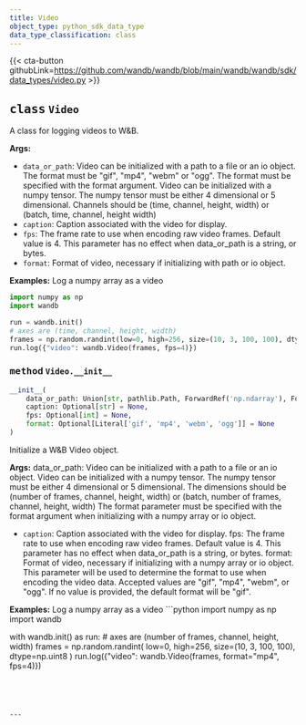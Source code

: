 ```yaml
---
title: Video
object_type: python_sdk_data_type
data_type_classification: class
---
```


{{< cta-button githubLink=https://github.com/wandb/wandb/blob/main/wandb/wandb/sdk/data_types/video.py >}}




## <kbd>class</kbd> `Video`
A class for logging videos to W&B. 



**Args:**
 
 - `data_or_path`:  Video can be initialized with a path to a file or an  io object. The format must be "gif", "mp4", "webm" or "ogg".  The format must be specified with the format argument.  Video can be initialized with a numpy tensor.  The numpy tensor must be either 4 dimensional or 5 dimensional.  Channels should be (time, channel, height, width) or  (batch, time, channel, height width) 
 - `caption`:  Caption associated with the video for display. 
 - `fps`:  The frame rate to use when encoding raw video frames.  Default value is 4. This parameter has no effect when  data_or_path is a string, or bytes. 
 - `format`:  Format of video, necessary if initializing with path or io  object. 



**Examples:**
 Log a numpy array as a video 

```python
import numpy as np
import wandb

run = wandb.init()
# axes are (time, channel, height, width)
frames = np.random.randint(low=0, high=256, size=(10, 3, 100, 100), dtype=np.uint8)
run.log({"video": wandb.Video(frames, fps=4)})
``` 

### <kbd>method</kbd> `Video.__init__`

```python
__init__(
    data_or_path: Union[str, pathlib.Path, ForwardRef('np.ndarray'), ForwardRef('TextIO'), ForwardRef('BytesIO')],
    caption: Optional[str] = None,
    fps: Optional[int] = None,
    format: Optional[Literal['gif', 'mp4', 'webm', 'ogg']] = None
)
```

Initialize a W&B Video object. 



**Args:**
  data_or_path:  Video can be initialized with a path to a file or an io object.  Video can be initialized with a numpy tensor.  The numpy tensor must be either 4 dimensional or 5 dimensional.  The dimensions should be (number of frames, channel, height, width) or  (batch, number of frames, channel, height, width)  The format parameter must be specified with the format argument  when initializing with a numpy array  or io object. 
 - `caption`:  Caption associated with the video for display. fps:  The frame rate to use when encoding raw video frames.  Default value is 4.  This parameter has no effect when data_or_path is a string, or bytes. format:  Format of video, necessary if initializing with a numpy array  or io object. This parameter will be used to determine the format  to use when encoding the video data. Accepted values are "gif",  "mp4", "webm", or "ogg".  If no value is provided, the default format will be "gif". 



**Examples:**
 Log a numpy array as a video ```python
import numpy as np
import wandb

with wandb.init() as run:
    # axes are (number of frames, channel, height, width)
    frames = np.random.randint(
         low=0, high=256, size=(10, 3, 100, 100), dtype=np.uint8
    )
    run.log({"video": wandb.Video(frames, format="mp4", fps=4)})
``` 




---




